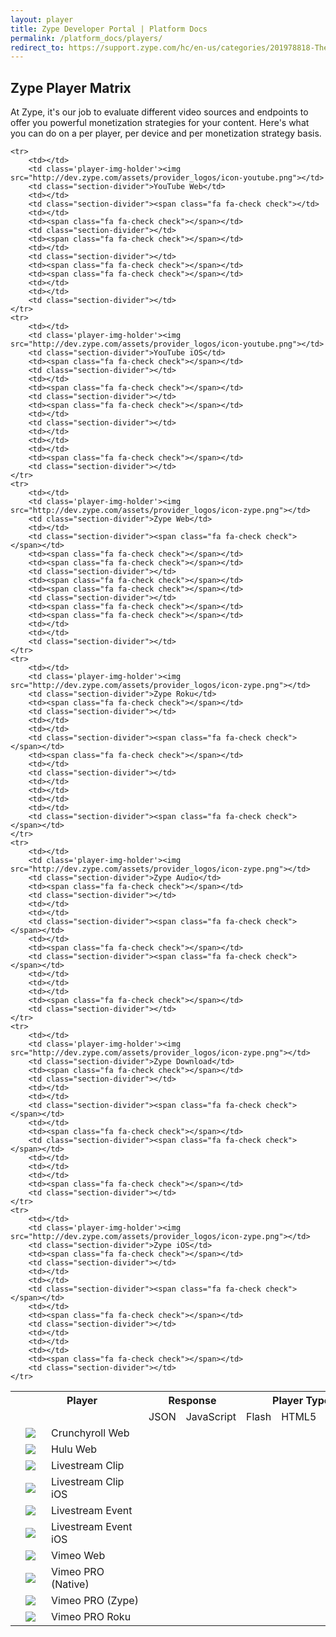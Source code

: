 ```yaml
---
layout: player
title: Zype Developer Portal | Platform Docs
permalink: /platform_docs/players/
redirect_to: https://support.zype.com/hc/en-us/categories/201978818-The-Zype-Player
---
```


<h2 class="hidden-mobile">Zype Player Matrix</h2>

<div class="page-intro">
At Zype, it's our job to evaluate different video sources and endpoints to offer you powerful monetization strategies for your content. Here's what you can do on a per player, per device and per monetization strategy basis.

  <!-- The Zype platform offers powerful ways to determine which players are used to serve your video content.
  Below is a list that shows which players are available on which device endpoints and the format for each
  player. Use the Zype platform to create <a href='https://admin.zype.com/player_rules'
  target="_blank">player rules</a> which will serve your content accordingly. -->
</div>

<div id="player-matrix">
  <table>
    <tr>
      <th></th>
      <th colspan="2" class="header-divider no-show">Player</th>
      <th colspan="2" style="min-width: 125px;" class="header-divider">Response</th>
      <th colspan="3" class="header-divider">Player Type</th>
      <th colspan="3" class="header-divider">Monetization</th>
      <th colspan="6">Devices</th>
    </tr>
    <tr>
    	<td></td>
        <td class="no-show" style="min-width: 25px;"></td>
        <td class="section-divider no-show" style="min-width: 140px;"></td>
        <td>JSON</td>
        <td class="section-divider">JavaScript</td>
        <td>Flash</td>
        <td>HTML5</td>
        <td class="section-divider">Native</td>
        <td>AVOD</td>
        <td>SVOD</td>
        <td class="section-divider">EST</td>
        <td>Web</td>
        <td>Mobile</td>
        <td>Android</td>
        <td>iOS</td>
        <td class="section-divider">Roku</td>
    </tr>
    <tr>
    	<td></td>
        <td class='player-img-holder'><img src="http://dev.zype.com/assets/provider_logos/icon-crunchyroll.png"></td>
        <td class="section-divider">Crunchyroll Web</td>
        <td></td>
        <td class="section-divider"><span class="fa fa-check check"></span></td>
        <td><span class="fa fa-check check"></span></td>
        <td ></td>
        <td class="section-divider"></td>
        <td><span class="fa fa-check check"></span></td>
        <td></td>
        <td class="section-divider"></td>
        <td><span class="fa fa-check check"></span></td>
        <td></td>
        <td></td>
        <td></td>
        <td class="section-divider"></td>
    </tr>
    <tr>
    	<td></td>
        <td class='player-img-holder'><img src="http://dev.zype.com/assets/provider_logos/icon-hulu.png"></td>
        <td class="section-divider">Hulu Web</td>
        <td></td>
        <td class="section-divider"><span class="fa fa-check check"></td>
        <td><span class="fa fa-check check"></span></td>
        <td ></td>
        <td class="section-divider"></td>
        <td><span class="fa fa-check check"></span></td>
        <td></td>
        <td class="section-divider"></td>
        <td><span class="fa fa-check check"></span></td>
        <td></td>
        <td></td>
        <td></td>
        <td class="section-divider"></td>
    </tr>
    <tr>
    	<td></td>
        <td class='player-img-holder'><img src="http://dev.zype.com/assets/provider_logos/icon-livestream-clip.png"></td>
        <td class="section-divider">Livestream Clip</td>
        <td></td>
        <td class="section-divider"><span class="fa fa-check check"></td>
        <td></td>
        <td ><span class="fa fa-check check"></span></td>
        <td class="section-divider"></td>
        <td></td>
        <td></td>
        <td class="section-divider"></td>
        <td><span class="fa fa-check check"></span></td>
        <td><span class="fa fa-check check"></span></td>
        <td></td>
        <td></td>
        <td class="section-divider"></td>
    </tr>
    <tr>
    	<td></td>
        <td class='player-img-holder'><img src="http://dev.zype.com/assets/provider_logos/icon-livestream-clip.png"></td>
        <td class="section-divider">Livestream Clip iOS</td>
        <td><span class="fa fa-check check"></span></td>
        <td class="section-divider"></td>
        <td></td>
        <td><span class="fa fa-check check"></span></td>
        <td class="section-divider"></td>
        <td></td>
        <td></td>
        <td class="section-divider"></td>
        <td></td>
        <td></td>
        <td></td>
        <td><span class="fa fa-check check"></span></td>
        <td class="section-divider"></td>
    </tr>
    <tr>
    	<td></td>
        <td class='player-img-holder'><img src="http://dev.zype.com/assets/provider_logos/icon-livestream.png"></td>
        <td class="section-divider">Livestream Event</td>
        <td></td>
        <td class="section-divider"><span class="fa fa-check check"></td>
        <td></td>
        <td><span class="fa fa-check check"></span></td>
        <td class="section-divider"></td>
        <td></span></td>
        <td></td>
        <td class="section-divider"></td>
        <td><span class="fa fa-check check"></span></td>
        <td><span class="fa fa-check check"></span></td>
        <td></td>
        <td></td>
        <td class="section-divider"></td>
    </tr>
    <tr>
    	<td></td>
        <td class='player-img-holder'><img src="http://dev.zype.com/assets/provider_logos/icon-livestream.png"></td>
        <td class="section-divider">Livestream Event iOS</td>
        <td><span class="fa fa-check check"></span></td>
        <td class="section-divider"></td>
        <td></td>
        <td><span class="fa fa-check check"></span></td>
        <td class="section-divider"></td>
        <td></td>
        <td></td>
        <td class="section-divider"></td>
        <td></td>
        <td></td>
        <td></td>
        <td><span class="fa fa-check check"></span></td>
        <td class="section-divider"></td>
    </tr>
    <tr>
    	<td></td>
        <td class='player-img-holder'><img src="http://dev.zype.com/assets/provider_logos/icon-vimeo.png"></td>
        <td class="section-divider">Vimeo Web</td>
        <td></td>
        <td class="section-divider"><span class="fa fa-check check"></td>
        <td></td>
        <td ><span class="fa fa-check check"></span></td>
        <td class="section-divider"></td>
        <td></td>
        <td></td>
        <td class="section-divider"></td>
        <td><span class="fa fa-check check"></span></td>
        <td><span class="fa fa-check check"></span></td>
        <td></td>
        <td></td>
        <td class="section-divider"></td>
    </tr>
    <tr>
    	<td></td>
        <td class='player-img-holder'><img src="http://dev.zype.com/assets/provider_logos/icon-vimeo-black.png"></td>
        <td class="section-divider">Vimeo PRO (Native)</td>
        <td></td>
        <td class="section-divider"><span class="fa fa-check check"></td>
        <td></td>
        <td><span class="fa fa-check check"></span></td>
        <td class="section-divider"></td>
        <td></td>
        <td></td>
        <td class="section-divider"><span class="fa fa-check check"></span></td>
        <td><span class="fa fa-check check"></span></td>
        <td><span class="fa fa-check check"></span></td>
        <td></td>
        <td></td>
        <td class="section-divider"></td>
    </tr>
    <tr>
    	<td></td>
        <td class='player-img-holder'><img src="http://dev.zype.com/assets/provider_logos/icon-vimeo-black.png"></td>
        <td class="section-divider">Vimeo PRO (Zype)</td>
        <td></td>
        <td class="section-divider"><span class="fa fa-check check"></span></td>
        <td><span class="fa fa-check check"></span></td>
        <td><span class="fa fa-check check"></span></td>
        <td class="section-divider"></td>
        <td><span class="fa fa-check check"></span></td>
        <td></td>
        <td class="section-divider"></td>
        <td><span class="fa fa-check check"></span></td>
        <td><span class="fa fa-check check"></span></td>
        <td></td>
        <td></td>
        <td class="section-divider"></td>
    </tr>
    <tr>
    	<td></td>
        <td class='player-img-holder'><img src="http://dev.zype.com/assets/provider_logos/icon-vimeo-black.png"></td>
        <td class="section-divider">Vimeo PRO Roku</td>
        <td><span class="fa fa-check check"></span></td>
        <td class="section-divider"></td>
        <td></td>
        <td ></td>
        <td class="section-divider"><span class="fa fa-check check"></span></td>
        <td><span class="fa fa-check check"></span></td>
        <td></td>
        <td class="section-divider"></td>
        <td></td>
        <td></td>
        <td></td>
        <td></td>
        <td class="section-divider"><span class="fa fa-check check"></span></td>
    </tr>

    <tr>
    	<td></td>
        <td class='player-img-holder'><img src="http://dev.zype.com/assets/provider_logos/icon-youtube.png"></td>
        <td class="section-divider">YouTube Web</td>
        <td></td>
        <td class="section-divider"><span class="fa fa-check check"></td>
        <td></td>
        <td><span class="fa fa-check check"></span></td>
        <td class="section-divider"></td>
        <td><span class="fa fa-check check"></span></td>
        <td></td>
        <td class="section-divider"></td>
        <td><span class="fa fa-check check"></span></td>
        <td><span class="fa fa-check check"></span></td>
        <td></td>
        <td></td>
        <td class="section-divider"></td>
    </tr>
    <tr>
        <td></td>
        <td class='player-img-holder'><img src="http://dev.zype.com/assets/provider_logos/icon-youtube.png"></td>
        <td class="section-divider">YouTube iOS</td>
        <td><span class="fa fa-check check"></span></td>
        <td class="section-divider"></td>
        <td></td>
        <td><span class="fa fa-check check"></span></td>
        <td class="section-divider"></td>
        <td><span class="fa fa-check check"></span></td>
        <td></td>
        <td class="section-divider"></td>
        <td></td>
        <td></td>
        <td></td>
        <td><span class="fa fa-check check"></span></td>
        <td class="section-divider"></td>
    </tr>
    <tr>
    	<td></td>
        <td class='player-img-holder'><img src="http://dev.zype.com/assets/provider_logos/icon-zype.png"></td>
        <td class="section-divider">Zype Web</td>
        <td></td>
        <td class="section-divider"><span class="fa fa-check check"></span></td>
        <td><span class="fa fa-check check"></span></td>
        <td><span class="fa fa-check check"></span></td>
        <td class="section-divider"></td>
        <td><span class="fa fa-check check"></span></td>
        <td><span class="fa fa-check check"></span></td>
        <td class="section-divider"></td>
        <td><span class="fa fa-check check"></span></td>
        <td><span class="fa fa-check check"></span></td>
        <td></td>
        <td></td>
        <td class="section-divider"></td>
    </tr>
    <tr>
    	<td></td>
        <td class='player-img-holder'><img src="http://dev.zype.com/assets/provider_logos/icon-zype.png"></td>
        <td class="section-divider">Zype Roku</td>
        <td><span class="fa fa-check check"></span></td>
        <td class="section-divider"></td>
        <td></td>
        <td></td>
        <td class="section-divider"><span class="fa fa-check check"></span></td>
        <td><span class="fa fa-check check"></span></td>
        <td></td>
        <td class="section-divider"></td>
        <td></td>
        <td></td>
        <td></td>
        <td></td>
        <td class="section-divider"><span class="fa fa-check check"></span></td>
    </tr>
    <tr>
    	<td></td>
        <td class='player-img-holder'><img src="http://dev.zype.com/assets/provider_logos/icon-zype.png"></td>
        <td class="section-divider">Zype Audio</td>
        <td><span class="fa fa-check check"></span></td>
        <td class="section-divider"></td>
        <td></td>
        <td></td>
        <td class="section-divider"><span class="fa fa-check check"></span></td>
        <td></td>
        <td><span class="fa fa-check check"></span></td>
        <td class="section-divider"><span class="fa fa-check check"></span></td>
        <td></td>
        <td></td>
        <td></td>
        <td><span class="fa fa-check check"></span></td>
        <td class="section-divider"></td>
    </tr>
    <tr>
    	<td></td>
        <td class='player-img-holder'><img src="http://dev.zype.com/assets/provider_logos/icon-zype.png"></td>
        <td class="section-divider">Zype Download</td>
        <td><span class="fa fa-check check"></span></td>
        <td class="section-divider"></td>
        <td></td>
        <td></td>
        <td class="section-divider"><span class="fa fa-check check"></span></td>
        <td></td>
        <td><span class="fa fa-check check"></span></td>
        <td class="section-divider"><span class="fa fa-check check"></span></td>
        <td></td>
        <td></td>
        <td></td>
        <td><span class="fa fa-check check"></span></td>
        <td class="section-divider"></td>
    </tr>
    <tr>
    	<td></td>
        <td class='player-img-holder'><img src="http://dev.zype.com/assets/provider_logos/icon-zype.png"></td>
        <td class="section-divider">Zype iOS</td>
        <td><span class="fa fa-check check"></span></td>
        <td class="section-divider"></td>
        <td></td>
        <td></td>
        <td class="section-divider"><span class="fa fa-check check"></span></td>
        <td></td>
        <td><span class="fa fa-check check"></span></td>
        <td class="section-divider"></td>
        <td></td>
        <td></td>
        <td></td>
        <td><span class="fa fa-check check"></span></td>
        <td class="section-divider"></td>
    </tr>
  </table>
</div>
